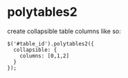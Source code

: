 # polytables2

create collapsible table columns like so:

```
$('#table_id').polytables2({
  collapsible: {
    columns: [0,1,2]
  }
});
```
